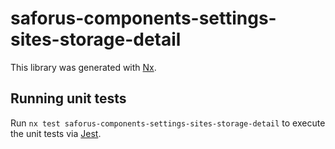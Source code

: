 # saforus-components-settings-sites-storage-detail

This library was generated with [Nx](https://nx.dev).

## Running unit tests

Run `nx test saforus-components-settings-sites-storage-detail` to execute the unit tests via [Jest](https://jestjs.io).
